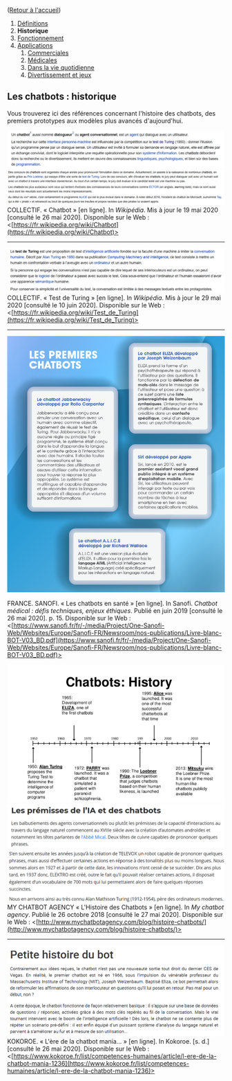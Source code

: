 ([Retour à l'accueil](https://sylviehannon.github.io/chatbot/))
1. [Définitions](definitions.md)
2. **Historique**
3. [Fonctionnement](fonctionnement.md)
4. [Applications](applications.md)
      1. [Commerciales](acommerciales.md)
      2. [Médicales](amedicales.md)
      3. [Dans la vie quotidienne](aquoti.md)
      4. [Divertissement et jeux](afictions.md)
      
## Les chatbots : historique

Vous trouverez ici des références concernant l'histoire des chatbots, des premiers prototypes aux modèles plus avancés d'aujourd'hui.

[![Image](lesimages/CB1.png)](https://fr.wikipedia.org/wiki/Chatbot)
[![Image](lesimages/Histo5.png)](https://fr.wikipedia.org/wiki/Chatbot#Historique)
COLLECTIF. « Chatbot » [en ligne]. In *Wikipédia*. Mis à jour le 19 mai 2020 [consulté le 26 mai 2020]. Disponible sur le Web : <[https://fr.wikipedia.org/wiki/Chatbot](https://fr.wikipedia.org/wiki/Chatbot)>

---

[![Image](lesimages/Turing1.png)](https://fr.wikipedia.org/wiki/Test_de_Turing)
COLLECTIF. « Test de Turing » [en ligne]. In *Wikipédia*. Mis à jour le 29 mai 2020 [consulté le 10 juin 2020]. Disponible sur le Web : <[https://fr.wikipedia.org/wiki/Test_de_Turing](https://fr.wikipedia.org/wiki/Test_de_Turing)>

---

[![Image](lesimages/Histo6.png)](https://www.sanofi.fr/fr/-/media/Project/One-Sanofi-Web/Websites/Europe/Sanofi-FR/Newsroom/nos-publications/Livre-blanc-BOT-V03_BD.pdf)

FRANCE. SANOFI. « Les chatbots en santé » [en ligne]. In Sanofi. *Chatbot médical : défis techniques, enjeux éthiques*. Publié en juin 2019 [consulté le 26 mai 2020]. p. 15. Disponible sur le Web : <[https://www.sanofi.fr/fr/-/media/Project/One-Sanofi-Web/Websites/Europe/Sanofi-FR/Newsroom/nos-publications/Livre-blanc-BOT-V03_BD.pdf](https://www.sanofi.fr/fr/-/media/Project/One-Sanofi-Web/Websites/Europe/Sanofi-FR/Newsroom/nos-publications/Livre-blanc-BOT-V03_BD.pdf)>

[![Image](lesimages/Histo1.png)](http://www.mychatbotagency.com/blog/histoire-chatbots/)
[![Image](lesimages/Histo2.png)](http://www.mychatbotagency.com/blog/histoire-chatbots/)
[![Image](lesimages/Histo3.png)](http://www.mychatbotagency.com/blog/histoire-chatbots/)
MY CHATBOT AGENCY « L'Histoire des Chatbots » [en ligne]. In *My chatbot agency*. Publié le 26 octobre 2018 [consulté le 27 mai 2020]. Disponible sur le Web : <[http://www.mychatbotagency.com/blog/histoire-chatbots/](http://www.mychatbotagency.com/blog/histoire-chatbots/)>

---

[![Image](lesimages/Histo4.png)](https://www.kokoroe.fr/list/competences-humaines/article/l-ere-de-la-chatbot-mania-1236)
KOKOROE. « L'ère de la chatbot mania... » [en ligne]. In Kokoroe. [s. d.] [consulté le 26 mai 2020]. Disponible sur le Web : <[https://www.kokoroe.fr/list/competences-humaines/article/l-ere-de-la-chatbot-mania-1236](https://www.kokoroe.fr/list/competences-humaines/article/l-ere-de-la-chatbot-mania-1236)>
